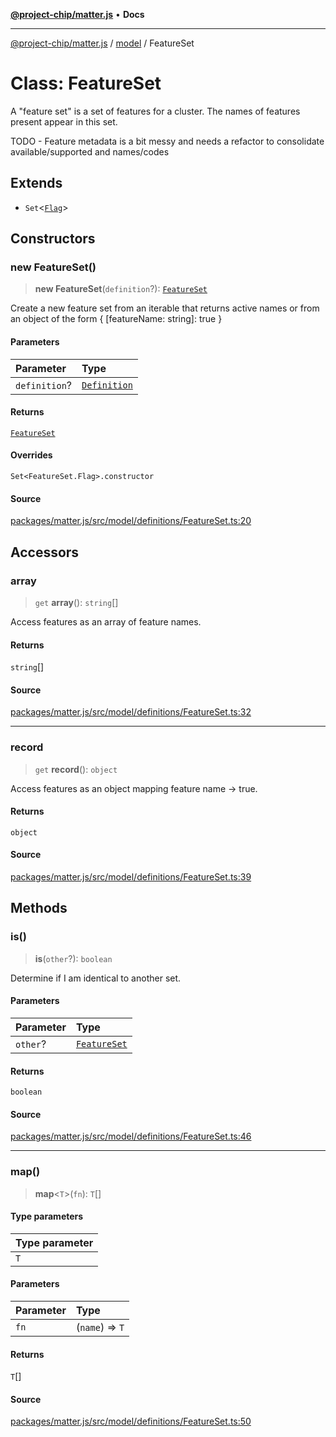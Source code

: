 [**@project-chip/matter.js**](../../README.md) • **Docs**

***

[@project-chip/matter.js](../../modules.md) / [model](../README.md) / FeatureSet

# Class: FeatureSet

A "feature set" is a set of features for a cluster.  The names of features present appear in this set.

TODO - Feature metadata is a bit messy and needs a refactor to consolidate available/supported and names/codes

## Extends

- `Set`\<[`Flag`](../namespaces/FeatureSet/README.md#flag)\>

## Constructors

### new FeatureSet()

> **new FeatureSet**(`definition`?): [`FeatureSet`](FeatureSet.md)

Create a new feature set from an iterable that returns active names or from an object of the form { [featureName:
string]: true }

#### Parameters

| Parameter | Type |
| :------ | :------ |
| `definition`? | [`Definition`](../namespaces/FeatureSet/README.md#definition) |

#### Returns

[`FeatureSet`](FeatureSet.md)

#### Overrides

`Set<FeatureSet.Flag>.constructor`

#### Source

[packages/matter.js/src/model/definitions/FeatureSet.ts:20](https://github.com/project-chip/matter.js/blob/7a8cbb56b87d4ccf34bec5a9a95ab40a1711324f/packages/matter.js/src/model/definitions/FeatureSet.ts#L20)

## Accessors

### array

> `get` **array**(): `string`[]

Access features as an array of feature names.

#### Returns

`string`[]

#### Source

[packages/matter.js/src/model/definitions/FeatureSet.ts:32](https://github.com/project-chip/matter.js/blob/7a8cbb56b87d4ccf34bec5a9a95ab40a1711324f/packages/matter.js/src/model/definitions/FeatureSet.ts#L32)

***

### record

> `get` **record**(): `object`

Access features as an object mapping feature name -> true.

#### Returns

`object`

#### Source

[packages/matter.js/src/model/definitions/FeatureSet.ts:39](https://github.com/project-chip/matter.js/blob/7a8cbb56b87d4ccf34bec5a9a95ab40a1711324f/packages/matter.js/src/model/definitions/FeatureSet.ts#L39)

## Methods

### is()

> **is**(`other`?): `boolean`

Determine if I am identical to another set.

#### Parameters

| Parameter | Type |
| :------ | :------ |
| `other`? | [`FeatureSet`](FeatureSet.md) |

#### Returns

`boolean`

#### Source

[packages/matter.js/src/model/definitions/FeatureSet.ts:46](https://github.com/project-chip/matter.js/blob/7a8cbb56b87d4ccf34bec5a9a95ab40a1711324f/packages/matter.js/src/model/definitions/FeatureSet.ts#L46)

***

### map()

> **map**\<`T`\>(`fn`): `T`[]

#### Type parameters

| Type parameter |
| :------ |
| `T` |

#### Parameters

| Parameter | Type |
| :------ | :------ |
| `fn` | (`name`) => `T` |

#### Returns

`T`[]

#### Source

[packages/matter.js/src/model/definitions/FeatureSet.ts:50](https://github.com/project-chip/matter.js/blob/7a8cbb56b87d4ccf34bec5a9a95ab40a1711324f/packages/matter.js/src/model/definitions/FeatureSet.ts#L50)
